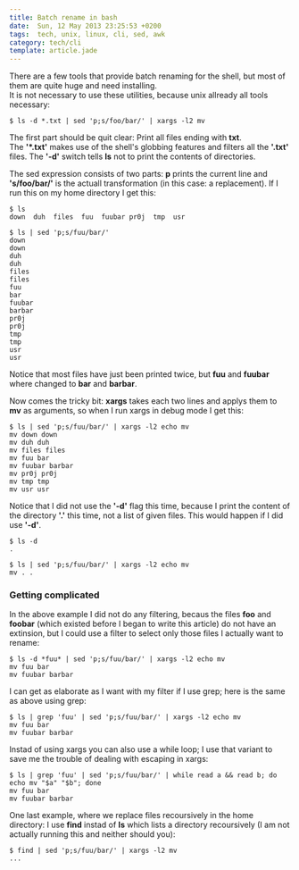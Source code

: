 ```yaml
---
title: Batch rename in bash
date:  Sun, 12 May 2013 23:25:53 +0200
tags:  tech, unix, linux, cli, sed, awk
category: tech/cli
template: article.jade
---
```


There are a few tools that provide batch renaming for the shell,
but most of them are quite huge and need installing.  
It is not necessary to use these utilities,
because unix allready all tools necessary:

    $ ls -d *.txt | sed 'p;s/foo/bar/' | xargs -l2 mv

The first part should be quit clear: Print all files ending with
**txt**.     
The **'\*.txt'** makes use of the shell's globbing features
and filters all the **'.txt'** files.
The **'-d'** switch tells **ls** not to print the contents of directories.  


The sed expression consists of two parts: **p** prints
the current line and **'s/foo/bar/'** is the actuall transformation
(in this case: a replacement).
If I run this on my home directory I get this:

    $ ls
    down  duh  files  fuu  fuubar pr0j  tmp  usr
    
    $ ls | sed 'p;s/fuu/bar/'
    down
    down
    duh
    duh
    files
    files
    fuu
    bar
    fuubar
    barbar
    pr0j
    pr0j
    tmp
    tmp
    usr
    usr

Notice that most files have just been printed twice,
but **fuu**  and **fuubar** where changed to **bar** and **barbar**.

Now comes the tricky bit: **xargs** takes each two lines 
and applys them to **mv** as arguments, 
so when I run xargs in debug mode I get this:

    $ ls | sed 'p;s/fuu/bar/' | xargs -l2 echo mv 
    mv down down
    mv duh duh
    mv files files
    mv fuu bar
    mv fuubar barbar
    mv pr0j pr0j
    mv tmp tmp
    mv usr usr

Notice that I did not use the **'-d'** flag this time,
because I print the content of the directory **'.'** this time,
not a list of given files.
This would happen if I did use **'-d'**.

    $ ls -d
    .

    $ ls | sed 'p;s/fuu/bar/' | xargs -l2 echo mv
    mv . .

### Getting complicated

In the above example I did not do any filtering,
becaus the files **foo** and **foobar** 
(which existed before I began to write this article)
do not have an extinsion, but I could use a filter to select only those files I
actually want to rename:

    $ ls -d *fuu* | sed 'p;s/fuu/bar/' | xargs -l2 echo mv
    mv fuu bar
    mv fuubar barbar
 
I can get as elaborate as I want with my filter if I use grep; 
here is the same as above using grep:

    $ ls | grep 'fuu' | sed 'p;s/fuu/bar/' | xargs -l2 echo mv
    mv fuu bar
    mv fuubar barbar

Instad of using xargs you can also use a while loop;
I use that variant to save me the trouble of dealing with escaping in xargs:

    $ ls | grep 'fuu' | sed 'p;s/fuu/bar/' | while read a && read b; do echo mv "$a" "$b"; done
    mv fuu bar
    mv fuubar barbar

One last example, where we replace files recoursively in the home directory:
I use **find** instad of **ls** which lists a directory recoursively
(I am not actually running this and neither should you):

    $ find | sed 'p;s/fuu/bar/' | xargs -l2 mv
    ...
